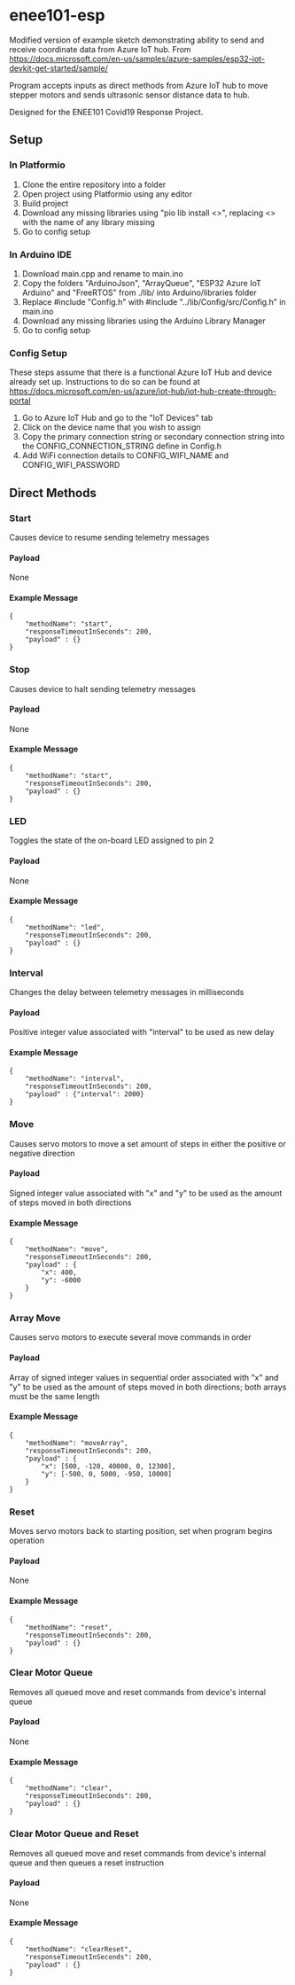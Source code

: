 # enee101-esp

Modified version of example sketch demonstrating ability to send and receive coordinate data from Azure IoT hub. From https://docs.microsoft.com/en-us/samples/azure-samples/esp32-iot-devkit-get-started/sample/

Program accepts inputs as direct methods from Azure IoT hub to move stepper motors and sends ultrasonic sensor distance data to hub. 

Designed for the ENEE101 Covid19 Response Project. 

## Setup

### In Platformio

1. Clone the entire repository into a folder 
2. Open project using Platformio using any editor
3. Build project
4. Download any missing libraries using "pio lib install <>", replacing <> with the name of any library missing
5. Go to config setup

### In Arduino IDE

1. Download main.cpp and rename to main.ino
2. Copy the folders "ArduinoJson", "ArrayQueue", "ESP32 Azure IoT Arduino" and "FreeRTOS" from ./lib/ into Arduino/libraries folder 
3. Replace \#include "Config.h" with #include "../lib/Config/src/Config.h" in main.ino
4. Download any missing libraries using the Arduino Library Manager
5. Go to config setup

### Config Setup
These steps assume that there is a functional Azure IoT Hub and device already set up. Instructions to do so can be found at https://docs.microsoft.com/en-us/azure/iot-hub/iot-hub-create-through-portal

1. Go to Azure IoT Hub and go to the "IoT Devices" tab
2. Click on the device name that you wish to assign
3. Copy the primary connection string or secondary connection string into the CONFIG_CONNECTION_STRING define in Config.h
4. Add WiFi connection details to CONFIG_WIFI_NAME and CONFIG_WIFI_PASSWORD

## Direct Methods

### Start

Causes device to resume sending telemetry messages

#### Payload

None

#### Example Message

```
{
    "methodName": "start",
    "responseTimeoutInSeconds": 200,
    "payload" : {}
}
```

### Stop

Causes device to halt sending telemetry messages

#### Payload

None

#### Example Message

```
{
    "methodName": "start",
    "responseTimeoutInSeconds": 200,
    "payload" : {}
}
```

### LED

Toggles the state of the on-board LED assigned to pin 2

#### Payload

None

#### Example Message

```
{
    "methodName": "led",
    "responseTimeoutInSeconds": 200,
    "payload" : {}
}
```

### Interval

Changes the delay between telemetry messages in milliseconds

#### Payload

Positive integer value associated with "interval" to be used as new delay

#### Example Message

```
{
    "methodName": "interval",
    "responseTimeoutInSeconds": 200,
    "payload" : {"interval": 2000}
}
```

### Move

Causes servo motors to move a set amount of steps in either the positive or negative direction

#### Payload

Signed integer value associated with "x" and "y" to be used as the amount of steps moved in both directions

#### Example Message

```
{
    "methodName": "move",
    "responseTimeoutInSeconds": 200,
    "payload" : {
        "x": 400,
        "y": -6000
    }
}
```

### Array Move

Causes servo motors to execute several move commands in order

#### Payload

Array of signed integer values in sequential order associated with "x" and "y" to be used as the amount of steps moved in both directions; both arrays must be the same length

#### Example Message

```
{
    "methodName": "moveArray",
    "responseTimeoutInSeconds": 200,
    "payload" : {
        "x": [500, -120, 40000, 0, 12300],
        "y": [-500, 0, 5000, -950, 10000]
    }
}
```

### Reset

Moves servo motors back to starting position, set when program begins operation

#### Payload

None

#### Example Message

```
{
    "methodName": "reset",
    "responseTimeoutInSeconds": 200,
    "payload" : {}
}
```

### Clear Motor Queue

Removes all queued move and reset commands from device's internal queue

#### Payload

None

#### Example Message

```
{
    "methodName": "clear",
    "responseTimeoutInSeconds": 200,
    "payload" : {}
}
```

### Clear Motor Queue and Reset

Removes all queued move and reset commands from device's internal queue and then queues a reset instruction

#### Payload

None

#### Example Message

```
{
    "methodName": "clearReset",
    "responseTimeoutInSeconds": 200,
    "payload" : {}
}
```
